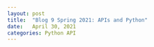 ```yaml
---
layout: post
title:  "Blog 9 Spring 2021: APIs and Python"
date:   April 30, 2021
categories: Python API 
---
```

